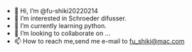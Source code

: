 - 👋 Hi, I’m @fu-shiki20220214
- 👀 I’m interested in Schroeder difusser.
- 🌱 I’m currently learning python.
- 💞️ I’m looking to collaborate on ...
- 📫 How to reach me,send me e-mail to fu_shiki@mac.com

<!---
fu-shiki20220214/fu-shiki20220214 is new to GitHub. I haven't decided how to use it yet..
--->
